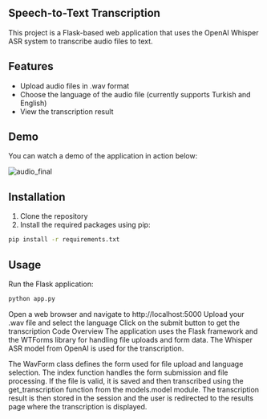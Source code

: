 ## Speech-to-Text Transcription

This project is a Flask-based web application that uses the OpenAI Whisper ASR system to transcribe audio files to text.

## Features

- Upload audio files in .wav format
- Choose the language of the audio file (currently supports Turkish and English)
- View the transcription result

## Demo

You can watch a demo of the application in action below:

![audio_final](https://github.com/alpecevit/transcription_app/assets/89662849/0ab5293c-3125-4855-bbb8-b0b189c3899f)

## Installation

1. Clone the repository
2. Install the required packages using pip:

```bash
pip install -r requirements.txt
```

## Usage
Run the Flask application:

```bash
python app.py
```

Open a web browser and navigate to http://localhost:5000
Upload your .wav file and select the language
Click on the submit button to get the transcription
Code Overview
The application uses the Flask framework and the WTForms library for handling file uploads and form data. The Whisper ASR model from OpenAI is used for the transcription.

The WavForm class defines the form used for file upload and language selection. The index function handles the form submission and file processing. If the file is valid, it is saved and then transcribed using the get_transcription function from the models.model module. The transcription result is then stored in the session and the user is redirected to the results page where the transcription is displayed.
